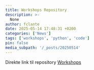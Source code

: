 ```yaml
---
title: Workshops Repository
description: >-
  None
author: fclante
date: 2025-05-14 17:48:31 +0200
categories: ['News']
tags: ['workshops', 'python', 'code']
pin: false
media_subpath: '/_posts/20250514'
---
```


Direkte link til repository [Workshops](https://github.com/coding-pirates-nyborg/workshops)
